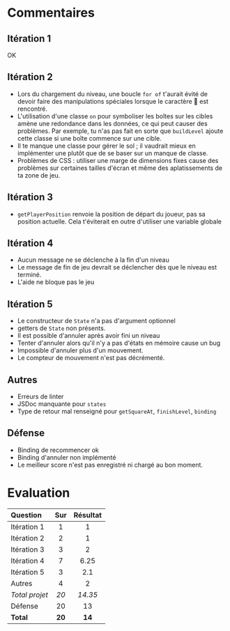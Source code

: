 # Commentaires
## Itération 1
 OK

## Itération 2
 * Lors du chargement du niveau, une boucle `for of` t'aurait évité de devoir faire des manipulations spéciales lorsque le caractère 🧍 est rencontré.
 * L'utilisation d'une classe `on` pour symboliser les boîtes sur les cibles amène une redondance dans les données, ce qui peut causer des problèmes. Par exemple, tu n'as pas fait en sorte que `buildLevel` ajoute cette classe si une boîte commence sur une cible.
 * Il te manque une classe pour gérer le sol ; il vaudrait mieux en implémenter une plutôt que de se baser sur un manque de classe.
 * Problèmes de CSS : utiliser une marge de dimensions fixes cause des problèmes sur certaines tailles d'écran et même des aplatissements de ta zone de jeu.

## Itération 3
 * `getPlayerPosition` renvoie la position de départ du joueur, pas sa position actuelle. Cela t'éviterait en outre d'utiliser une variable globale

## Itération 4
 * Aucun message ne se déclenche à la fin d'un niveau
 * Le message de fin de jeu devrait se déclencher dès que le niveau est terminé.
 * L'aide ne bloque pas le jeu

## Itération 5
 * Le constructeur de `State` n'a pas d'argument optionnel
 * getters de `State` non présents.
 * Il est possible d'annuler après avoir fini un niveau
 * Tenter d'annuler alors qu'il n'y a pas d'états en mémoire cause un bug
 * Impossible d'annuler plus d'un mouvement.
 * Le compteur de mouvement n'est pas décrémenté.

## Autres
 * Erreurs de linter
 * JSDoc manquante pour `states`
 * Type de retour mal renseigné pour `getSquareAt`, `finishLevel`, `binding`
 
## Défense
 * Binding de recommencer ok
 * Binding d'annuler non implémenté
 * Le meilleur score n'est pas enregistré ni chargé au bon moment.

# Evaluation 
| Question | Sur | Résultat |
| :------- | :-: | :-: |
| Itération 1 | 1 | 1 |
| Itération 2 | 2 | 1 |
| Itération 3 | 3 | 2 |
| Itération 4 | 7 | 6.25 |
| Itération 5 | 3 | 2.1 |
| Autres | 4 | 2 |
| _Total projet_ | _20_ | _14.35_ | 
| Défense | 20 | 13 |
| __Total__ | __20__ | __14__ | 
